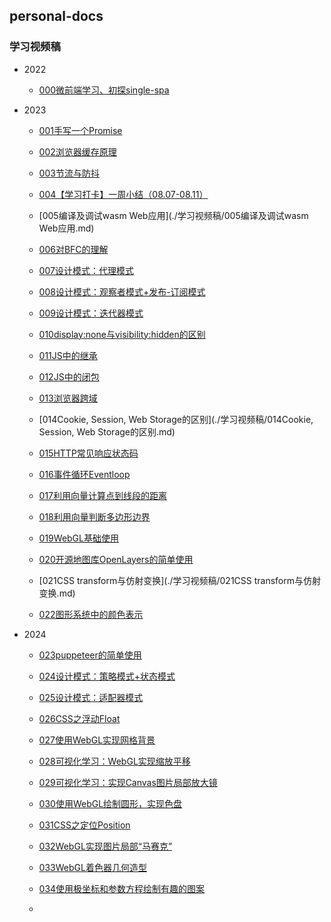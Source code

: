 ## personal-docs

### 学习视频稿

* 2022
  * [000微前端学习、初探single-spa](./学习视频稿/000微前端学习、初探single-spa.md)

* 2023
  * [001手写一个Promise](./学习视频稿/001手写一个Promise.md)

  * [002浏览器缓存原理](./学习视频稿/002浏览器缓存原理.md)

  * [003节流与防抖](./学习视频稿/003节流与防抖.md)

  * [004【学习打卡】一周小结（08.07-08.11）](./学习视频稿/004【学习打卡】一周小结（08.07-08.11）.md)

  * [005编译及调试wasm Web应用](./学习视频稿/005编译及调试wasm Web应用.md)

  * [006对BFC的理解](./学习视频稿/006对BFC的理解.md)

  * [007设计模式：代理模式](./学习视频稿/007设计模式：代理模式.md)

  * [008设计模式：观察者模式+发布-订阅模式](./学习视频稿/008设计模式：观察者模式+发布-订阅模式.md)

  * [009设计模式：迭代器模式](./学习视频稿/009设计模式：迭代器模式.md)

  * [010display:none与visibility:hidden的区别](./学习视频稿/010display:none与visibility:hidden的区别.md)

  * [011JS中的继承](./学习视频稿/011JS中的继承.md)

  * [012JS中的闭包](./学习视频稿/012JS中的闭包.md)

  * [013浏览器跨域](./学习视频稿/013浏览器跨域.md)

  * [014Cookie, Session, Web Storage的区别](./学习视频稿/014Cookie, Session, Web Storage的区别.md)

  * [015HTTP常见响应状态码](./学习视频稿/015HTTP常见响应状态码.md)

  * [016事件循环Eventloop](./学习视频稿/016事件循环Eventloop.md)

  * [017利用向量计算点到线段的距离](./学习视频稿/017利用向量计算点到线段的距离.md)

  * [018利用向量判断多边形边界](./学习视频稿/018利用向量判断多边形边界.md)

  * [019WebGL基础使用](./学习视频稿/019WebGL基础使用.md)

  * [020开源地图库OpenLayers的简单使用](./学习视频稿/020开源地图库OpenLayers的简单使用.md)

  * [021CSS transform与仿射变换](./学习视频稿/021CSS transform与仿射变换.md)

  * [022图形系统中的颜色表示](./学习视频稿/022图形系统中的颜色表示.md)

* 2024

  * [023puppeteer的简单使用](./学习视频稿/023puppeteer的简单使用.md)

  * [024设计模式：策略模式+状态模式](./学习视频稿/024设计模式：策略模式+状态模式.md)

  * [025设计模式：适配器模式](./学习视频稿/025设计模式：适配器模式.md)
  
  * [026CSS之浮动Float](./学习视频稿/026CSS之浮动Float.md)
  
  * [027使用WebGL实现网格背景](./学习视频稿/027使用WebGL实现网格背景.md)
  
  * [028可视化学习：WebGL实现缩放平移](./学习视频稿/028可视化学习：WebGL实现缩放平移.md)
  
  * [029可视化学习：实现Canvas图片局部放大镜](./学习视频稿/029可视化学习：实现Canvas图片局部放大镜.md)
  
  * [030使用WebGL绘制圆形，实现色盘](./学习视频稿/030使用WebGL绘制圆形，实现色盘.md)
  
  * [031CSS之定位Position](./学习视频稿/031CSS之定位Position.md)
  
  * [032WebGL实现图片局部“马赛克”](./学习视频稿/032WebGL实现图片局部“马赛克”.md)
  
  * [033WebGL着色器几何造型](./学习视频稿/033WebGL着色器几何造型.md)
  
  * [034使用极坐标和参数方程绘制有趣的图案](./学习视频稿/034使用极坐标和参数方程绘制有趣的图案.md)
  
  * 
  
    
